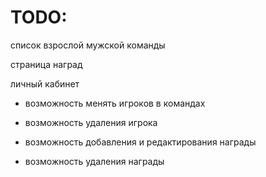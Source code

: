 # TODO:

список взрослой мужской команды

страница наград

личный кабинет
- возможность менять игроков в командах
- возможность удаления игрока

- возможность добавления и редактирования награды
- возможность удаления награды